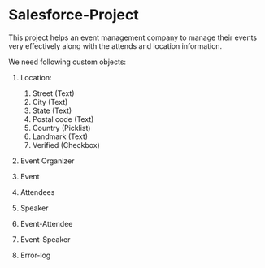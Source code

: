 # Salesforce-Project

This project helps an event management company to manage their events very effectively along with the attends and location information. 

We need following custom objects:

1. Location:
   1. Street (Text)
   2. City (Text)
   3. State (Text)
   4. Postal code (Text) 
   5. Country (Picklist)
   6. Landmark (Text)
   7. Verified (Checkbox)

2. Event Organizer
3. Event
4. Attendees
5. Speaker
6. Event-Attendee
7. Event-Speaker
8. Error-log

